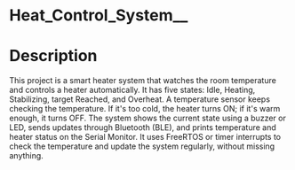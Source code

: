 # Heat_Control_System__

# Description
This project is a smart heater system that watches the room temperature and controls a heater automatically. It has five states: Idle, Heating, Stabilizing, target Reached, and Overheat. A temperature sensor keeps checking the temperature. If it's too cold, the heater turns ON; if it's warm enough, it turns OFF. The system shows the current state using a buzzer or LED, sends updates through Bluetooth (BLE), and prints temperature and heater status on the Serial Monitor. It uses FreeRTOS or timer interrupts to check the temperature and update the system regularly, without missing anything. 
